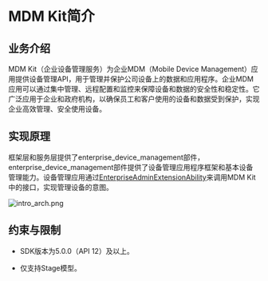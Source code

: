 # MDM Kit简介

## 业务介绍

MDM Kit（企业设备管理服务）为企业MDM（Mobile Device Management）应用提供设备管理API，用于管理并保护公司设备上的数据和应用程序。企业MDM应用可以通过集中管理、远程配置和监控来保障设备和数据的安全性和稳定性。它广泛应用于企业和政府机构，以确保员工和客户使用的设备和数据受到保护，实现企业高效管理、安全使用设备。

## 实现原理

<!--RP1-->
框架层和服务层提供了enterprise_device_management部件，enterprise_device_management部件提供了设备管理应用程序框架和基本设备管理能力。设备管理应用通过[EnterpriseAdminExtensionAbility](./mdm-kit-admin.md)来调用MDM Kit中的接口，实现管理设备的意图。<!--RP1End-->

![intro_arch.png](./figures/intro_arch.png)

## 约束与限制

- SDK版本为5.0.0（API 12）及以上。

- 仅支持Stage模型。

<!--RP3--><!--RP3End-->
